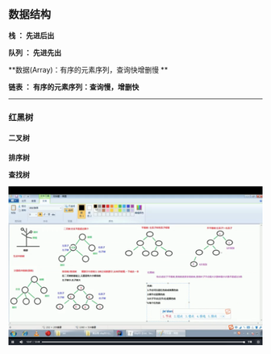 ## 数据结构

**栈 ： 先进后出**

**队列 ： 先进先出**

**数据(Array)：有序的元素序列，查询快增删慢 **

**链表 ： 有序的元素序列：查询慢，增删快**

---

### 红黑树

#### 二叉树

**排序树**

**查找树**

![image-20200910135506567](1.%E6%A0%88.assets/image-20200910135506567.png)

